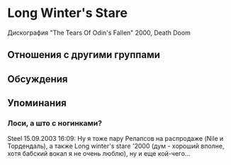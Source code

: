 # Long Winter's Stare

Дискография
"The Tears Of Odin's Fallen" 2000, Death Doom

## Отношения с другими группами


## Обсуждения


## Упоминания

### Лоси, а што с ногинками?

Steel 15.09.2003 16:09:
Ну я тоже пару Релапсов на распродаже (Nile и Тордендаль), а также Long winter's stare '2000 (дум - хороший вполне, хотя бабский вокал я не очень люблю), ну и еще кой-чего... 

